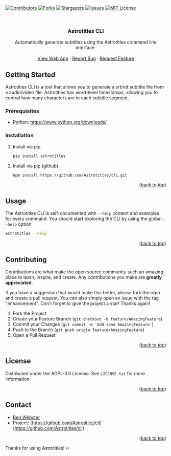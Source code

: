 <a name="readme-top"></a>

[![Contributors][contributors-shield]][contributors-url]
[![Forks][forks-shield]][forks-url]
[![Stargazers][stars-shield]][stars-url]
[![Issues][issues-shield]][issues-url]
[![MIT License][license-shield]][license-url]

<br />

<h3 align="center">Astrotitles CLI</h3>

  <p align="center">
    Automatically generate subtitles using the Astrotitles command line interface.
    <br />
    <br />
    <a href="https://astrotitles.com">View Web App</a>
    ·
    <a href="https://github.com/Astrotitles/cli/issues">Report Bug</a>
    ·
    <a href="https://github.com/Astrotitles/cli/issues">Request Feature</a>
  </p>
</div>

## Getting Started

Astrotitles CLI is a tool that allows you to generate a srt/vtt subtitle file from a audio/video file. Astrotitles has word-level timestamps, allowing you to control how many characters are in each subtitle segment.

### Prerequisites

- Python: https://www.python.org/downloads/

### Installation

1. Install via pip
   ```sh
   pip install astrotitles
   ```
2. Install via pip (github)
   ```sh
   npm install https://github.com/Astrotitles/cli.git
   ```

<p align="right">(<a href="#readme-top">back to top</a>)</p>



<!-- USAGE EXAMPLES -->
## Usage

The Astrotitles CLI is self-documented with ```--help``` content and examples for every command. You should start exploring the CLI by using the global ```--help``` option:

```sh
astrotitles --help
```

<p align="right">(<a href="#readme-top">back to top</a>)</p>


## Contributing

Contributions are what make the open source community such an amazing place to learn, inspire, and create. Any contributions you make are **greatly appreciated**.

If you have a suggestion that would make this better, please fork the repo and create a pull request. You can also simply open an issue with the tag "enhancement".
Don't forget to give the project a star! Thanks again!

1. Fork the Project
2. Create your Feature Branch (`git checkout -b feature/AmazingFeature`)
3. Commit your Changes (`git commit -m 'Add some AmazingFeature'`)
4. Push to the Branch (`git push origin feature/AmazingFeature`)
5. Open a Pull Request

<p align="right">(<a href="#readme-top">back to top</a>)</p>



## License

Distributed under the AGPL-3.0 License. See `LICENSE.txt` for more information.

<p align="right">(<a href="#readme-top">back to top</a>)</p>



## Contact

- [Ben Webster](https://benwebs.com)
- Project: [https://github.com/Astrotitles/cli](https://github.com/Astrotitles/cli)

<p align="right">(<a href="#readme-top">back to top</a>)</p>


Thanks for using Astrotitles! 🔥

[contributors-shield]: https://img.shields.io/github/contributors/Astrotitles/cli.svg?style=for-the-badge
[contributors-url]: https://github.com/Astrotitles/cli/graphs/contributors
[forks-shield]: https://img.shields.io/github/forks/Astrotitles/cli.svg?style=for-the-badge
[forks-url]: https://github.com/Astrotitles/cli/network/members
[stars-shield]: https://img.shields.io/github/stars/Astrotitles/cli.svg?style=for-the-badge
[stars-url]: https://github.com/Astrotitles/cli/stargazers
[issues-shield]: https://img.shields.io/github/issues/Astrotitles/cli.svg?style=for-the-badge
[issues-url]: https://github.com/Astrotitles/cli/issues
[license-shield]: https://img.shields.io/github/license/Astrotitles/cli.svg?style=for-the-badge
[license-url]: https://github.com/Astrotitles/cli/blob/master/LICENSE.txt